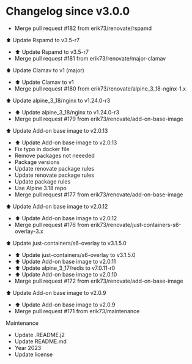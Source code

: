 # Changelog since v3.0.0
- Merge pull request #182 from erik73/renovate/rspamd

⬆️ Update Rspamd to v3.5-r7 
- ⬆️ Update Rspamd to v3.5-r7 
- Merge pull request #181 from erik73/renovate/major-clamav

⬆️ Update Clamav to v1 (major) 
- ⬆️ Update Clamav to v1 
- Merge pull request #180 from erik73/renovate/alpine_3_18-nginx-1.x

⬆️ Update alpine_3_18/nginx to v1.24.0-r3 
- ⬆️ Update alpine_3_18/nginx to v1.24.0-r3 
- Merge pull request #179 from erik73/renovate/add-on-base-image

⬆️ Update Add-on base image to v2.0.13 
- ⬆️ Update Add-on base image to v2.0.13 
- Fix typo in docker file 
- Remove packages not neeeded 
- Package versions 
- Update renovate package rules 
- Update renovate package rules 
- Update package rules 
- Use Alpine 3.18 repo 
- Merge pull request #177 from erik73/renovate/add-on-base-image

⬆️ Update Add-on base image to v2.0.12 
- ⬆️ Update Add-on base image to v2.0.12 
- Merge pull request #176 from erik73/renovate/just-containers-s6-overlay-3.x

⬆️ Update just-containers/s6-overlay to v3.1.5.0 
- ⬆️ Update just-containers/s6-overlay to v3.1.5.0 
- ⬆️ Update Add-on base image to v2.0.11 
- ⬆️ Update alpine_3_17/redis to v7.0.11-r0 
- ⬆️ Update Add-on base image to v2.0.10 
- Merge pull request #172 from erik73/renovate/add-on-base-image

⬆️ Update Add-on base image to v2.0.9 
- ⬆️ Update Add-on base image to v2.0.9 
- Merge pull request #171 from erik73/maintenance

Maintenance 
- Update .README.j2 
- Update README.md 
- Year 2023 
- Update license 
